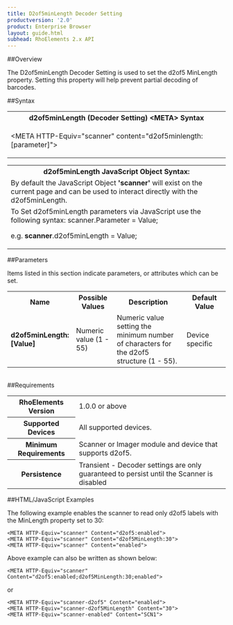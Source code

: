 ```yaml
---
title: D2of5minLength Decoder Setting
productversion: '2.0'
product: Enterprise Browser
layout: guide.html
subhead: RhoElements 2.x API
---
```


##Overview

The D2of5minLength Decoder Setting is used to set the d2of5 MinLength property. Setting this property will help prevent partial decoding of barcodes.

##Syntax

<table class="re-table"><tr><th class="tableHeading">d2of5minLength (Decoder Setting) &lt;META&gt; Syntax
</th></tr><tr><td class="clsSyntaxCells clsOddRow"><p>&lt;META HTTP-Equiv="scanner" content="d2of5minlength:[parameter]"&gt;</p></td></tr></table>
<table class="re-table"><tr><th class="tableHeading">d2of5minLength JavaScript Object Syntax:</th></tr><tr><td class="clsSyntaxCells clsOddRow">
By default the JavaScript Object <b>'scanner'</b> will exist on the current page and can be used to interact directly with the d2of5minLength.
</td></tr><tr><td class="clsSyntaxCells clsEvenRow">
To Set d2of5minLength parameters via JavaScript use the following syntax: scanner.Parameter = Value;
<P />e.g. <b>scanner</b>.d2of5minLength = Value;
</td></tr></table>

##Parameters


Items listed in this section indicate parameters, or attributes which can be set.
<table class="re-table"><col width="20%" /><col width="20%" /><col width="38%" /><col width="22%" /><tr><th class="tableHeading">Name</th><th class="tableHeading">Possible Values</th><th class="tableHeading">Description</th><th class="tableHeading">Default Value</th></tr><tr><td class="clsSyntaxCells clsOddRow"><b>d2of5minLength:[Value]
</b></td><td class="clsSyntaxCells clsOddRow">Numeric value (1 - 55)</td><td class="clsSyntaxCells clsOddRow">Numeric value setting the minimum number of characters for the d2of5 structure (1 - 55).</td><td class="clsSyntaxCells clsOddRow">Device specific</td></tr></table>
<table class="re-table"><col width="78%" /><col width="8%" /><col width="1%" /><col width="5%" /><col width="1%" /><col width="5%" /><col width="2%" /></table>





##Requirements

<table class="re-table"><tr><th class="tableHeading">RhoElements Version</th><td class="clsSyntaxCell clsEvenRow">1.0.0 or above
</td></tr><tr><th class="tableHeading">Supported Devices</th><td class="clsSyntaxCell clsOddRow">All supported devices.</td></tr><tr><th class="tableHeading">Minimum Requirements</th><td class="clsSyntaxCell clsOddRow">Scanner or Imager module and device that supports d2of5.</td></tr><tr><th class="tableHeading">Persistence</th><td class="clsSyntaxCell clsEvenRow">Transient - Decoder settings are only guaranteed to persist until the Scanner is disabled</td></tr></table>


##HTML/JavaScript Examples

The following example enables the scanner to read only d2of5 labels with the MinLength property set to 30:

	<META HTTP-Equiv="scanner" Content="d2of5:enabled">
	<META HTTP-Equiv="scanner" Content="d2of5MinLength:30">
	<META HTTP-Equiv="scanner" Content="enabled">
	
Above example can also be written as shown below:

	<META HTTP-Equiv="scanner" Content="d2of5:enabled;d2of5MinLength:30;enabled">
	
or

	<META HTTP-Equiv="scanner-d2of5" Content="enabled">
	<META HTTP-Equiv="scanner-d2of5MinLength" Content="30">
	<META HTTP-Equiv="scanner-enabled" Content="SCN1">
	





